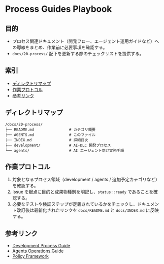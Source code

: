 # Process Guides Playbook

## 目的
- プロセス関連ドキュメント（開発フロー、エージェント運用ガイドなど）への導線をまとめ、作業前に必要事項を確認する。
- `docs/20-process/` 配下を更新する際のチェックリストを提供する。

## 索引
- [ディレクトリマップ](#ディレクトリマップ)
- [作業プロトコル](#作業プロトコル)
- [参考リンク](#参考リンク)

## ディレクトリマップ
```
/docs/20-process/
├── README.md                # カテゴリ概要
├── AGENTS.md                # このファイル
├── INDEX.md                 # 詳細目次
├── development/             # AI-DLC 開発プロセス
└── agents/                  # AI エージェント向け実務手順
```

## 作業プロトコル
1. 対象となるプロセス領域（development / agents / 追加予定カテゴリなど）を確認する。
2. Issue を起点に目的と成果物種別を明記し、`status::ready` であることを確認する。
3. 必要なテストや検証ステップが定義されているかをチェックし、ドキュメント改訂後は最新化されたリンクを `docs/README.md` と `docs/INDEX.md` に反映する。

## 参考リンク
- [Development Process Guide](development/README.md)
- [Agents Operations Guide](agents/README.md)
- [Policy Framework](../10-governance/framework/README.md)
